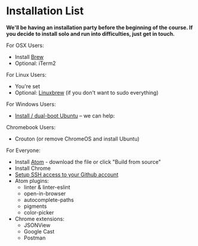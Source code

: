 # Installation List

**We'll be having an installation party before the beginning of the course. If you decide to install solo and run into difficulties, just get in touch.**

For OSX Users:

- Install [Brew](http://brew.sh/)
- Optional: iTerm2

For Linux Users:

- You're set
- Optional: [Linuxbrew](http://linuxbrew.sh/) (if you don't want to sudo everything)

For Windows Users:

- [Install / dual-boot Ubuntu](https://www.ubuntu.com/download/desktop) – we can help:

Chromebook Users:

- Crouton (or remove ChromeOS and install Ubuntu)

For Everyone:

- Install [Atom](https://atom.io/) - download the file or click "Build from source"
- Install Chrome
- [Setup SSH access to your Github account](https://help.github.com/articles/generating-an-ssh-key/)
- Atom plugins:
  - linter & linter-eslint
  - open-in-browser
  - autocomplete-paths
  - pigments
  - color-picker
- Chrome extensions:
  - JSONView
  - Google Cast
  - Postman
